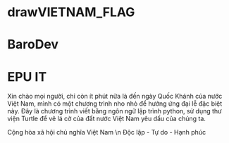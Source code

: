 # drawVIETNAM_FLAG
# BaroDev
# EPU IT
Xin chào mọi người, chỉ còn ít phút nữa là đến ngày Quốc Khánh của nước Việt Nam, mình có một chương trình nho nhỏ để hưởng ứng đại lễ đặc biệt này. 
Đây là chương trình viết bằng ngôn ngữ lập trình python, sử dụng thư viện Turtle để vẽ lá cờ của đất nước Việt Nam yêu dấu của chúng ta. 

Cộng hòa xã hội chủ nghĩa Việt Nam \n
  Độc lập - Tự do - Hạnh phúc
